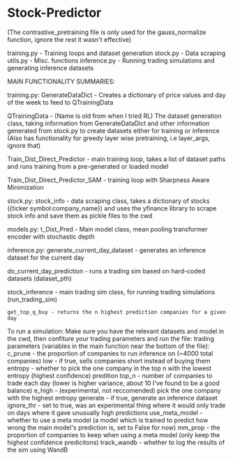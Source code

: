 # Stock-Predictor
(The contrastive_pretraining file is only used for the gauss_normalize function, ignore the rest it wasn't effective)

training.py - Training loops and dataset generation
stock.py - Data scraping
utils.py - Misc. functions
inference.py - Running trading simulations and generating inference datasets

MAIN FUNCTIONALITY SUMMARIES:

training.py:
  GenerateDataDict - Creates a dictionary of price values and day of the week to feed to QTrainingData

  QTrainingData - (Name is old from when I tried RL) The dataset generation class, taking information from GenerateDataDict and other 
  information generated from stock.py to create datasets either for training or inference (Also has functionality for greedy layer wise 
  pretraining, i.e layer_args, ignore that)

  Train_Dist_Direct_Predictor - main training loop, takes a list of dataset paths and runs training from a pre-generated or loaded model

  Train_Dist_Direct_Predictor_SAM - training loop with Sharpness Aware Minimization

stock.py:
  stock_info - data scraping class, takes a dictionary of stocks ({ticker symbol:company_name}) and uses the yfinance library to scrape stock 
  info and save them as pickle files to the cwd

models.py:
  t_Dist_Pred - Main model class, mean pooling transformer encoder with stochastic depth

inference.py:
  generate_current_day_dataset - generates an inference dataset for the current day

  do_current_day_prediction - runs a trading sim based on hard-coded datasets (dataset_pth)

  stock_inference - main trading sim class, for running trading simulations (run_trading_sim)
    
    get_top_q_buy - returns the n highest prediction companies for a given day



To run a simulation:
Make sure you have the relevant datasets and model in the cwd, then confiture your trading parameters and run the file:
  trading parameters (variables in the main function near the bottom of the file):
    c_prune - the proportion of companies to run inference on (~4000 total companies)
    low - if true, sells companies short instead of buying them
    entropy - whether to pick the one company in the top n with the lowest entropy (highest confidence) predition
    top_n - number of companies to trade each day (lower is higher variance, about 10 I've found to be a good balance)
    e_high - (experimental, not reccomended) pick the one company with the highest entropy
    generate - if true, generate an inference dataset
    ignore_thr - set to true, was an experimental thing where it would only trade on days where it gave unusually high predictions
    use_meta_model - whether to use a meta model (a model which is trained to predict how wrong the main model's prediction is, set to False 
                     for now)
    mm_prop - the proportion of companies to keep when using a meta model (only keep the highest confidence predicitons)
    track_wandb - whether to log the results of the sim using WandB
